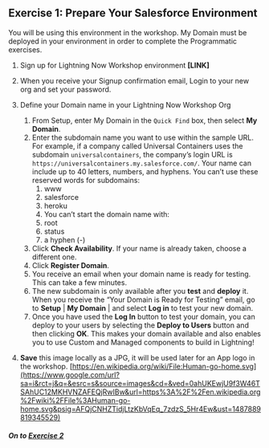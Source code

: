 ## Exercise 1: Prepare Your Salesforce Environment

You will be using this environment in the workshop. My Domain must be deployed in your environment in order to complete the Programmatic exercises. 

1. Sign up for Lightning Now Workshop environment **[LINK]**
2. When you receive your Signup confirmation email, Login to your new org and set your password. 
3. Define your Domain name in your Lightning Now Workshop Org
	1. From Setup, enter My Domain in the `Quick Find` box, then select **My Domain**.
   2. Enter the subdomain name you want to use within the sample URL. For example, if a company called Universal Containers uses the subdomain `universalcontainers`, the company’s login URL is `https://universalcontainers.my.salesforce.com/`. Your name can include up to 40 letters, numbers, and hyphens.
   You can’t use these reserved words for subdomains:
   		1. www
      	2. salesforce
      	3. heroku
      	4. You can’t start the domain name with:
      	5. root
      	6. status
      	7. a hyphen (-)
    3. Click **Check Availability**. If your name is already taken, choose a different one.
    4. Click **Register Domain**.
    5. You receive an email when your domain name is ready for testing. This can take a few minutes.
    6. The new subdomain is only available after you **test** and **deploy** it. When you receive the “Your Domain is Ready for Testing” email, go to **Setup** | **My Domain** | and select **Log in** to test your new domain. 
    7. Once you have used the **Log In** button to test your domain, you can deploy to your users by selecting the **Deploy to Users** button and then clicking **OK**. This makes your domain available and also enables you to use Custom and Managed components to build in Lightning!

4. **Save** this image locally as a JPG, it will be used later for an App logo in the workshop.  [https://en.wikipedia.org/wiki/File:Human-go-home.svg](https://www.google.com/url?sa=i&rct=j&q=&esrc=s&source=images&cd=&ved=0ahUKEwjU9f3W46TSAhUC12MKHVNZAFEQjRwIBw&url=https%3A%2F%2Fen.wikipedia.org%2Fwiki%2FFile%3AHuman-go-home.svg&psig=AFQjCNHZTidjLtzKbVqEq_7zdzS_5Hr4Ew&ust=1487889819345529)


##### On to **[Exercise 2](https://github.com/garazi/LightningAdoptionWorkshop/blob/master/docs/Exercise_d2.md)** 
